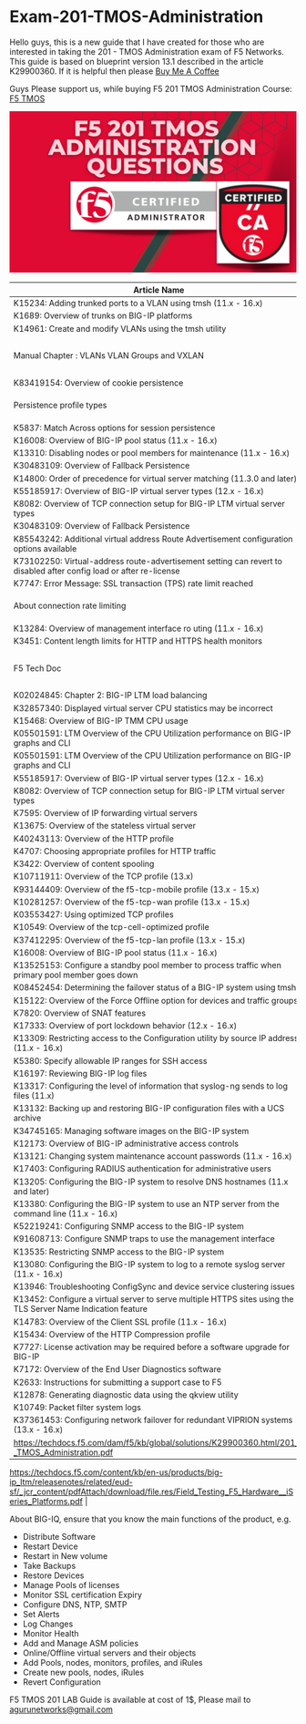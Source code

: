 # Exam-201-TMOS-Administration

Hello guys, this is a new guide that I have created for those who are interested in taking the 201 - TMOS Administration exam of F5 Networks. 
This guide is based on blueprint version 13.1 described in the article K29900360. 
If it is helpful then please [Buy Me A Coffee](https://www.buymeacoffee.com/Opscyber)

Guys Please support us, while buying F5 201 TMOS Administration Course: [F5 TMOS](https://www.udemy.com/course/f5-201-tmos-admin-v131-practice-exams-question-april-2023/?referralCode=4E472E44208A01D3C20C)

[![F5 TMOS](f5_201.png)](https://www.udemy.com/course/f5-201-tmos-admin-v131-practice-exams-question-april-2023/?referralCode=4E472E44208A01D3C20C)

| Article Name | Links |
| --- | --- |
| K15234: Adding trunked ports to a VLAN using tmsh (11.x - 16.x) | https://my.f5.com/manage/s/article/K15234 |
| K1689: Overview of trunks on BIG-IP platforms | https://support.f5.com/csp/article/K1689 |
| K14961: Create and modify VLANs using the tmsh utility | https://support.f5.com/csp/article/K14961 |
| Manual Chapter : VLANs VLAN Groups and VXLAN | https://techdocs.f5.com/kb/en-us/products/big-ip_ltm/manuals/product/tmos-routing-administration-13-1-0/5.html |
| K83419154: Overview of cookie persistence | https://support.f5.com/csp/article/K83419154 |
| Persistence profile types                 | https://techdocs.f5.com/kb/en-us/products/big-ip_ltm/manuals/product/ltm-profiles-reference-13-0-0/4.html |
| K5837: Match Across options for session persistence | https://support.f5.com/csp/article/K5837 |
| K16008: Overview of BIG-IP pool status (11.x - 16.x) | https://support.f5.com/csp/article/K16008 |
| K13310: Disabling nodes or pool members for maintenance (11.x - 16.x) | https://support.f5.com/csp/article/K13310 |
| K30483109: Overview of Fallback Persistence | https://support.f5.com/csp/article/K30483109 |
| K14800: Order of precedence for virtual server matching (11.3.0 and later) | https://support.f5.com/csp/article/K14800 |
| K55185917: Overview of BIG-IP virtual server types (12.x - 16.x) | https://support.f5.com/csp/article/K55185917 |
| K8082: Overview of TCP connection setup for BIG-IP LTM virtual server types | https://support.f5.com/csp/article/K8082 |
| K30483109: Overview of Fallback Persistence | https://support.f5.com/csp/article/K30483109 |
| K85543242: Additional virtual address Route Advertisement configuration options available | https://support.f5.com/csp/article/K85543242 |
| K73102250: Virtual-address route-advertisement setting can revert to disabled after config load or after re-license |https://support.f5.com/csp/article/K73102250 | | K7747: Error Message: SSL transaction (TPS) rate limit reached | https://support.f5.com/csp/article/K7747 |
| K7747: Error Message: SSL transaction (TPS) rate limit reached | https://support.f5.com/csp/article/K7747 |
| About connection rate limiting | https://techdocs.f5.com/en-us/bigip-14-1-0/big-ip-local-traffic-management-basics-14-1-0/about-virtual-servers.html |
| K13284: Overview of management interface ro uting (11.x - 16.x) | https://support.f5.com/csp/article/K13284 |
| K3451: Content length limits for HTTP and HTTPS health monitors | https://support.f5.com/csp/article/K3451 |
| F5 Tech Doc | https://techdocs.f5.com/en-us/bigip-14-1-0/big-ip-local-traffic-management-basics-14-1-0/enabling-and-disabling-local-traffic-objects.html |
| K02024845: Chapter 2: BIG-IP LTM load balancing | https://support.f5.com/csp/article/K02024845 |
| K32857340: Displayed virtual server CPU statistics may be incorrect | https://support.f5.com/csp/article/K32857340 |
| K15468: Overview of BIG-IP TMM CPU usage |  https://support.f5.com/csp/article/K15468 |
| K05501591: LTM Overview of the CPU Utilization performance on BIG-IP graphs and CLI | https://support.f5.com/csp/article/K05501591 |
| K05501591: LTM Overview of the CPU Utilization performance on BIG-IP graphs and CLI | https://support.f5.com/csp/article/K05501591 |
| K55185917: Overview of BIG-IP virtual server types (12.x - 16.x) | https://support.f5.com/csp/article/K55185917 |
| K8082: Overview of TCP connection setup for BIG-IP LTM virtual server types | https://support.f5.com/csp/article/K8082 |
| K7595: Overview of IP forwarding virtual servers | https://support.f5.com/csp/article/K7595 |
| K13675: Overview of the stateless virtual server | https://support.f5.com/csp/article/K13675 |
| K40243113: Overview of the HTTP profile | https://support.f5.com/csp/article/K40243113 |
| K4707: Choosing appropriate profiles for HTTP traffic | https://support.f5.com/csp/article/K4707 |
| K3422: Overview of content spooling | https://support.f5.com/csp/article/K3422 |
| K10711911: Overview of the TCP profile (13.x) | https://support.f5.com/csp/article/K10711911 |
| K93144409: Overview of the f5-tcp-mobile profile (13.x - 15.x) | https://support.f5.com/csp/article/K93144409 |
| K10281257: Overview of the f5-tcp-wan profile (13.x - 15.x) | https://support.f5.com/csp/article/K10281257 |
| K03553427: Using optimized TCP profiles | https://support.f5.com/csp/article/K03553427 |
| K10549: Overview of the tcp-cell-optimized profile | https://support.f5.com/csp/article/K10549 |
| K37412295: Overview of the f5-tcp-lan profile (13.x - 15.x) | https://support.f5.com/csp/article/K37412295 |
| K16008: Overview of BIG-IP pool status (11.x - 16.x) | https://support.f5.com/csp/article/K16008 |
| K13525153: Configure a standby pool member to process traffic when primary pool member goes down | https://support.f5.com/csp/article/K13525153 |
| K08452454: Determining the failover status of a BIG-IP system using tmsh | https://support.f5.com/csp/article/K08452454 | 
| K15122: Overview of the Force Offline option for devices and traffic groups | https://support.f5.com/csp/article/K15122 |
| K7820: Overview of SNAT features | https://support.f5.com/csp/article/K7820 |
| K17333: Overview of port lockdown behavior (12.x - 16.x) | https://support.f5.com/csp/article/K17333 |
| K13309: Restricting access to the Configuration utility by source IP address (11.x - 16.x) | https://support.f5.com/csp/article/K13309 | 
| K5380: Specify allowable IP ranges for SSH access | https://support.f5.com/csp/article/K5380 | 
| K16197: Reviewing BIG-IP log files | https://support.f5.com/csp/article/K16197 | 
| K13317: Configuring the level of information that syslog-ng sends to log files (11.x) |  https://support.f5.com/csp/article/K13317 |
| K13132: Backing up and restoring BIG-IP configuration files with a UCS archive | https://support.f5.com/csp/article/K13132 | 
| K34745165: Managing software images on the BIG-IP system | https://support.f5.com/csp/article/K34745165 | 
| K12173: Overview of BIG-IP administrative access controls | https://support.f5.com/csp/article/K12173 | 
| K13121: Changing system maintenance account passwords (11.x - 16.x) | https://support.f5.com/csp/article/K13121 | 
| K17403: Configuring RADIUS authentication for administrative users | https://support.f5.com/csp/article/K17403 |
| K13205: Configuring the BIG-IP system to resolve DNS hostnames (11.x and later) | https://support.f5.com/csp/article/K13205 | 
| K13380: Configuring the BIG-IP system to use an NTP server from the command line (11.x - 16.x) | https://support.f5.com/csp/article/K13380 | 
| K52219241: Configuring SNMP access to the BIG-IP system | https://support.f5.com/csp/article/K52219241 |
| K91608713: Configure SNMP traps to use the management interface | https://support.f5.com/csp/article/K91608713|
| K13535: Restricting SNMP access to the BIG-IP system | https://support.f5.com/csp/article/K13535 |
| K13080: Configuring the BIG-IP system to log to a remote syslog server (11.x - 16.x) | https://support.f5.com/csp/article/K13080 |
| K13946: Troubleshooting ConfigSync and device service clustering issues | https://support.f5.com/csp/article/K13946 |
| K13452: Configure a virtual server to serve multiple HTTPS sites using the TLS Server Name Indication feature | https://support.f5.com/csp/article/K13452 | 
| K14783: Overview of the Client SSL profile (11.x - 16.x) | https://support.f5.com/csp/article/K14783 |
| K15434: Overview of the HTTP Compression profile | https://support.f5.com/csp/article/K15434 
| K7727: License activation may be required before a software upgrade for BIG-IP | https://support.f5.com/csp/article/K7727|
| K7172: Overview of the End User Diagnostics software | https://support.f5.com/csp/article/K7172|
| K2633: Instructions for submitting a support case to F5 | https://support.f5.com/csp/article/K2633 |
| K12878: Generating diagnostic data using the qkview utility | https://support.f5.com/csp/article/K12878| 
| K10749: Packet filter system logs | https://support.f5.com/csp/article/K10749
| K37361453: Configuring network failover for redundant VIPRION systems (13.x - 16.x) | https://support.f5.com/csp/article/K37361453 | 
| https://techdocs.f5.com/dam/f5/kb/global/solutions/K29900360.html/201_-_TMOS_Administration.pdf | 

https://techdocs.f5.com/content/kb/en-us/products/big-ip_ltm/releasenotes/related/eud-sf/_jcr_content/pdfAttach/download/file.res/Field_Testing_F5_Hardware__iSeries_Platforms.pdf | 

About BIG-IQ, ensure that you know the main functions of the product, e.g. 
- Distribute Software 
- Restart Device 
- Restart in New volume
- Take Backups 
- Restore Devices 
- Manage Pools of licenses 
- Monitor SSL certification Expiry
- Configure DNS, NTP, SMTP
- Set Alerts 
- Log Changes 
- Monitor Health 
- Add and Manage ASM policies 
- Online/Offline virtual servers and their objects 
- Add Pools, nodes, monitors, profiles, and iRules 
- Create new pools, nodes, iRules
- Revert Configuration 

F5 TMOS 201 LAB Guide is available at cost of 1$, Please mail to agurunetworks@gmail.com

